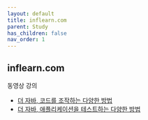 ```yaml
---
layout: default
title: inflearn.com
parent: Study
has_children: false
nav_order: 1
---
```


## inflearn.com
동영상 강의
- [더 자바, 코드를 조작하는 다양한 방법](https://www.inflearn.com/course/the-java-code-manipulation/dashboard)
- [더 자바, 애플리케이션을 테스트하는 다양한 방법](https://www.inflearn.com/course/the-java-application-test/dashboard)